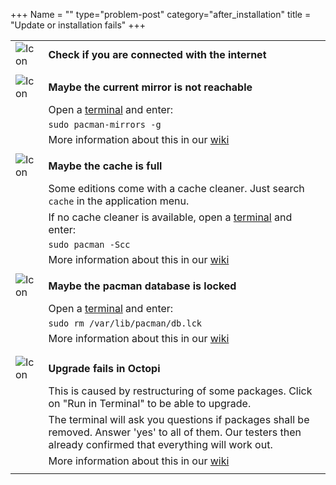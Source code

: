 +++
Name = ""
type="problem-post"
category="after_installation"
title = "Update or installation fails"
+++

|   |   |
|---|---|
| ![Icon](/img/actions/question.svg) | **Check if you are connected with the internet** |
|   |   |
| ![Icon](/img/actions/warning.svg) | **Maybe the current mirror is not reachable** |
|   | Open a [terminal](/commonproblems/howtoterminal) and enter: |
|   | `sudo pacman-mirrors -g` |
|   | More information about this in our [wiki](https://wiki.manjaro.org/index.php?title=Manjaro_Mirrors) |
|   |   |
| ![Icon](/img/actions/warning.svg) | **Maybe the cache is full** |
|   | Some editions come with a cache cleaner. Just search `cache` in the application menu. |
|   | If no cache cleaner is available, open a [terminal](/commonproblems/howtoterminal) and enter: |
|   | `sudo pacman -Scc` |
|   | More information about this in our [wiki](https://wiki.manjaro.org/index.php?title=Pacman_Tips#Cleaning_Packages) |
|   |   |
| ![Icon](/img/actions/warning.svg) | **Maybe the pacman database is locked** |
|   | Open a [terminal](/commonproblems/howtoterminal) and enter: |
|   | `sudo rm /var/lib/pacman/db.lck` |
|   | More information about this in our [wiki](https://wiki.manjaro.org/index.php?title=Pacman_troubleshooting#.22Unable_to_lock_database.22_Error) |
|   |   |
|   |   |
| ![Icon](/img/actions/information.svg) | **Upgrade fails in Octopi** |
|   | This is caused by restructuring of some packages. Click on "Run in Terminal" to be able to upgrade. |
|   | The terminal will ask you questions if packages shall be removed. Answer 'yes' to all of them. Our testers then already confirmed that everything will work out. |
|   | More information about this in our [wiki](https://wiki.manjaro.org/index.php?title=Pacman_troubleshooting) |
|   |   |
